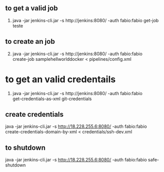 ## to get a valid job

1.  java -jar jenkins-cli.jar -s  http://jenkins:8080/ -auth fabio:fabio get-job teste

## to create an job
2.  java -jar jenkins-cli.jar -s http://jenkins:8080/ -auth fabio:fabio \
create-job samplehellworlddocker < pipelines/config.xml


# to get an valid credentails 
1.  java -jar jenkins-cli.jar -s http://jenkins:8080/ -auth fabio:fabio \
get-credentials-as-xml  git-credentials

## create credentials 
java -jar jenkins-cli.jar -s http://18.228.255.6:8080/ -auth fabio:fabio \
create-credentials-domain-by-xml < credentials/ssh-dev.xml

## to shutdown
java -jar jenkins-cli.jar -s http://18.228.255.6:8080/ -auth fabio:fabio safe-shutdown

